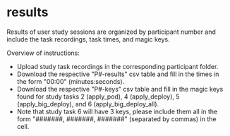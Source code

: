 # results

Results of user study sessions are organized by participant number and include the task recordings, task times, and magic keys.

Overview of instructions:
- Upload study task recordings in the corresponding participant folder. 
- Download the respective "P#-results" csv table and fill in the times in the form "00:00" (minutes:seconds). 
- Download the respective "P#-keys" csv table and fill in the magic keys found for study tasks 2 (apply_pod), 4 (apply_deploy), 5 (apply_big_deploy), and 6 (apply_big_deploy_all). 
- Note that study task 6 will have 3 keys, please include them all in the form "#######, #######, #######" (separated by commas) in the cell. 
